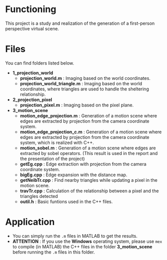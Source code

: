 # Functioning

This project is a study and realization of the generation of a first-person perspective virtual scene.



# Files

You can find  folders listed below.

- **1_projection_world**
  - **projection_world.m** : Imaging based on the world coordinates.
  - **projection_world_triangle.m** : Imaging based on the world coordinates, where triangles are used to handle the sheltering relationship.
- **2_projection_pixel**
  - **projection_pixel.m** : Imaging based on the pixel plane.
- **3_motion_scene**
  - **motion_edge_projection.m** : Generation of a motion scene where edges are extracted by projection from the camera coordinate system.
  - **motion_edge_projection_c.m** : Generation of a motion scene where edges are extracted by projection from the camera coordinate system, which is realized with C++.
  - **motion_sobel.m** : Generation of a motion scene where edges are extracted by sobel operators. (This result is used in the report and the presentation of the project)
  - **getEg.cpp** : Edge extraction with projection from the camera coordinate system.
  - **bigEg.cpp** : Edge expansion with the distance map.
  - **getNeibTr.cpp** : Find nearby triangles while updating a pixel in the motion scene.
  - **travTr.cpp** : Calculation of the relationship between a pixel and the triangles detected
  - **outil.h** : Basic funtions used in the C++ files.



# Application

- You can simply run the `.m` files in MATLAB to get the results.
- **ATTENTION** : If you use the **Windows** operating system, please use `mex` to compile (in MATLAB) the C++ files in the folder **3_motion_scene** before running the `.m` files in this folder.